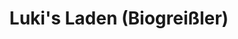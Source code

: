 ---
title: "Luki's Laden (Biogreißler)"
url: /wolkersdorf-im-weinviertel/lukis-laden-biogreissler/
shop: Lebensmittel
---